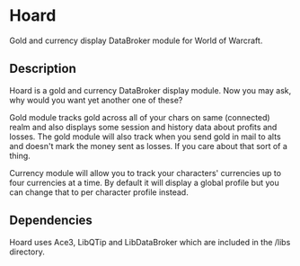 # Hoard
Gold and currency display DataBroker module for World of Warcraft.

## Description
Hoard is a gold and currency DataBroker display module. Now you may ask, why would you want yet another one of these?

Gold module tracks gold across all of your chars on same (connected) realm and also displays some session and history data about profits and losses. The gold module will also track when you send gold in mail to alts and doesn't mark the money sent as losses. If you care about that sort of a thing.

Currency module will allow you to track your characters' currencies up to four currencies at a time. By default it will display a global profile but you can change that to per character profile instead.

## Dependencies
Hoard uses Ace3, LibQTip and LibDataBroker which are included in the /libs directory.
